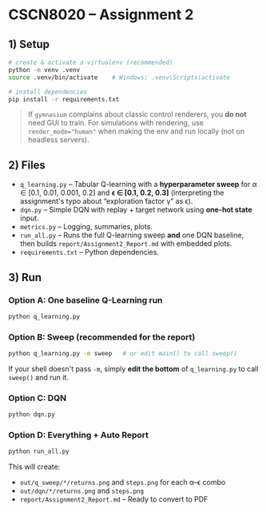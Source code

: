 # CSCN8020 – Assignment 2 

## 1) Setup

```bash
# create & activate a virtualenv (recommended)
python -m venv .venv
source .venv/bin/activate    # Windows: .venv\Scripts\activate

# install dependencies
pip install -r requirements.txt
```

> If `gymnasium` complains about classic control renderers, you **do not** need GUI to train. For simulations with rendering, use `render_mode="human"` when making the env and run locally (not on headless servers).

## 2) Files

- `q_learning.py` – Tabular Q-learning with a **hyperparameter sweep** for α ∈ [0.1, 0.01, 0.001, 0.2] and **ϵ ∈ [0.1, 0.2, 0.3]** (interpreting the assignment's typo about “exploration factor γ” as ϵ).
- `dqn.py` – Simple DQN with replay + target network using **one-hot state** input.
- `metrics.py` – Logging, summaries, plots.
- `run_all.py` – Runs the full Q-learning sweep **and** one DQN baseline, then builds `report/Assignment2_Report.md` with embedded plots.
- `requirements.txt` – Python dependencies.

## 3) Run

### Option A: One baseline Q-Learning run
```bash
python q_learning.py
```

### Option B: Sweep (recommended for the report)
```bash
python q_learning.py -m sweep   # or edit main() to call sweep()
```
If your shell doesn't pass `-m`, simply **edit the bottom** of `q_learning.py` to call `sweep()` and run it.

### Option C: DQN
```bash
python dqn.py
```

### Option D: Everything + Auto Report
```bash
python run_all.py
```

This will create:
- `out/q_sweep/*/returns.png` and `steps.png` for each α–ϵ combo
- `out/dqn/*/returns.png` and `steps.png`
- `report/Assignment2_Report.md` – Ready to convert to PDF




